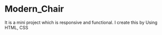 # Modern_Chair
It is a mini project which is responsive and functional. I create this by Using HTML, CSS

